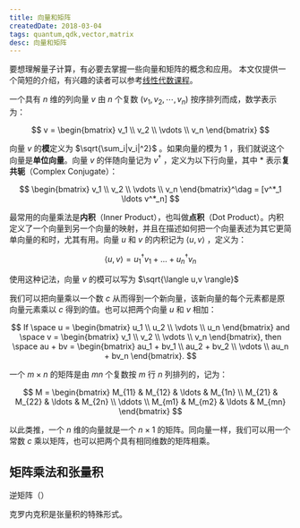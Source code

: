 ```yaml
---
title: 向量和矩阵
createdDate: 2018-03-04
tags: quantum,qdk,vector,matrix
desc: 向量和矩阵
---
```


要想理解量子计算，有必要去掌握一些向量和矩阵的概念和应用。
本文仅提供一个简短的介绍，有兴趣的读者可以参考[线性代数课程](http://joshua.smcvt.edu/linearalgebra/)。

一个具有 $n$ 维的列向量 $v$ 由 $n$ 个复数 $(v_1, v_2, \cdots, v_n)$ 按序排列而成，数学表示为：

$$
v = \begin{bmatrix}
v_1 \\
v_2 \\
\vdots \\
v_n
\end{bmatrix}
$$

向量 $v$ 的**模**定义为 $\sqrt{\sum_i|v_i|^2}$ 。如果向量的模为 $1$ ，我们就说这个向量是**单位向量**。向量 $v$ 的伴随向量记为 $v^\dag$ ，定义为以下行向量，其中 $*$ 表示**复共轭**（Complex Conjugate）：

$$
\begin{bmatrix}
v_1 \\
v_2 \\
\vdots \\
v_n
\end{bmatrix}^\dag = [v^*_1 \ldots v^*_n]
$$

最常用的向量乘法是**内积**（Inner Product），也叫做**点积**（Dot Product）。内积定义了一个向量到另一个向量的映射，并且在描述如何把一个向量表述为其它更简单向量的和时，尤其有用。向量 $u$ 和 $v$ 的内积记为 $\langle u,v \rangle$ ，定义为：

$$
\langle u,v \rangle = u^\dag_1v_1 + \ldots + u^\dag_n v_n
$$

使用这种记法，向量 $v$ 的模可以写为 $\sqrt{\langle u,v \rangle}$

我们可以把向量乘以一个数 $c$ 从而得到一个新向量，该新向量的每个元素都是原向量元素乘以 $c$ 得到的值。也可以把两个向量 $u$ 和 $v$ 相加：

$$
If \space u = \begin{bmatrix}
u_1 \\
u_2 \\
\vdots \\
u_n
\end{bmatrix}
and \space v = \begin{bmatrix}
v_1 \\
v_2 \\
\vdots \\
v_n
\end{bmatrix},
then \space au + bv = \begin{bmatrix}
au_1 + bv_1 \\
au_2 + bv_2 \\
\vdots \\
au_n + bv_n
\end{bmatrix}.
$$

一个 $m \times n$ 的矩阵是由 $mn$ 个复数按 $m$ 行 $n$ 列排列的，记为：

$$
M = \begin{bmatrix}
M_{11} & M_{12} & \ldots & M_{1n} \\
M_{21} & M_{22} & \ldots & M_{2n} \\
\ddots \\
M_{m1} & M_{m2} & \ldots & M_{mn} 
\end{bmatrix}
$$

以此类推，一个 $n$ 维的向量就是一个 $n \times 1$ 的矩阵。同向量一样，我们可以用一个常数 $c$ 乘以矩阵，也可以把两个具有相同维数的矩阵相乘。

## 矩阵乘法和张量积

逆矩阵（）

克罗内克积是张量积的特殊形式。